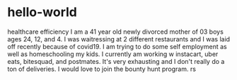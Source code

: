 # hello-world
healthcare efficiency
I am a 41 year old newly divorced mother of 03 boys ages 24, 12, and 4. I was waitressing at 2 different restaurants and I was laid off recently because of covid19. I am trying to do some self employment as well as homeschooling my kids. I currently am working w instacart, uber eats, bitesquad, and postmates. It's very exhausting and I don't really do a ton of deliveries. I would love to join the bounty hunt program.        rs
